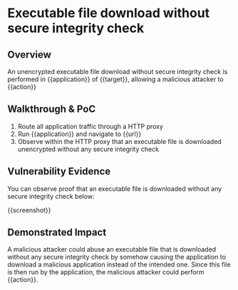 # Executable file download without secure integrity check
## Overview
<!--
Provide a 1-2 sentence description - see http://cveproject.github.io/docs/content/key-details-phrasing.pdf for tips

This format is a good guide:
[VULNTYPE] in [COMPONENT] in [APPLICATION] allows [ATTACKER] to [IMPACT] via [VECTOR]


-->
An unencrypted executable file download without secure integrity check is performed in {{application}} of {{target}}, allowing a malicious attacker to {{action}}

## Walkthrough & PoC
<!--
Provide a step-by-step walkthrough on how to access the vulnerable injection point, and how to exploit the vulnerability.
Adding a dot-pointed walkthrough with relevant screenshots will speed triage time and result in faster rewards!

Example:

1. Login to in-scope asset at <www.bugcrowd.com/login>
1. Browse to account page
1. Modify ID token to add single quote
1. View error which states 'SQL Syntax Error'
1. Replace ID value with `1' waitfor delay '00:00:10'; `
-->

1. Route all application traffic through a HTTP proxy
1. Run {{application}} and navigate to {{url}}
1. Observe within the HTTP proxy that an executable file is downloaded unencrypted without any secure integrity check


## Vulnerability Evidence
<!--
Your submission MUST include evidence of the vulnerability and not be theoretical in nature.

For an executable file is downloaded without any secure integrity check, show HTTP proxy logs or source code that shows this.
-->

You can observe proof that an executable file is downloaded without any secure integrity check below:

{{screenshot}}
## Demonstrated Impact
<!--
Attempt to abuse the executable file that is downloaded without any secure integrity check in some impactful way. If this is possible, provide a full proof-of-concept here.
-->

A malicious attacker could abuse an executable file that is downloaded without any secure integrity check by somehow causing the application to download a malicious application instead of the intended one. Since this file is then run by the application, the malicious attacker could perform {{action}}.
